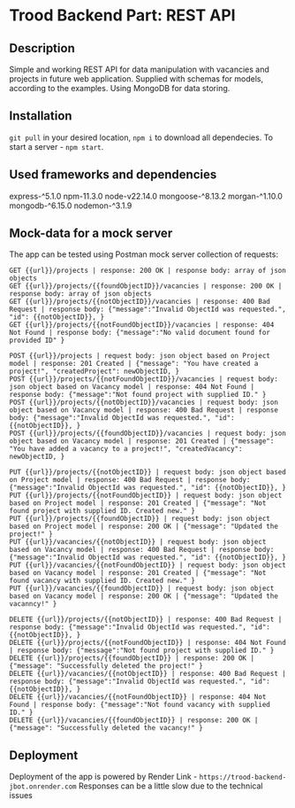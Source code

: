 # Trood Backend Part: REST API
## Description
Simple and working REST API for data manipulation with vacancies and projects in future web application.
Supplied with schemas for models, according to the examples. Using MongoDB for data storing.
## Installation
`git pull` in your desired location, `npm i` to download all dependecies.
To start a server - `npm start`.
## Used frameworks and dependencies
express-^5.1.0
npm-11.3.0
node-v22.14.0
mongoose-^8.13.2
morgan-^1.10.0
mongodb-^6.15.0
nodemon-^3.1.9
## Mock-data for a mock server
The app can be tested using Postman mock server collection of requests:
```
GET {{url}}/projects | response: 200 OK | response body: array of json objects
GET {{url}}/projects/{{foundObjectID}}/vacancies | response: 200 OK | response body: array of json objects
GET {{url}}/projects/{{notObjectID}}/vacancies | response: 400 Bad Request | response body: {"message":"Invalid ObjectId was requested.", "id": {{notObjectID}}, }
GET {{url}}/projects/{{notFoundObjectID}}/vacancies | response: 404 Not Found | response body: {"message":"No valid document found for provided ID" }

POST {{url}}/projects | request body: json object based on Project model | response: 201 Created | {"message": "You have created a project!", "createdProject": newObjectID, }
POST {{url}}/projects/{{notFoundObjectID}}/vacancies | request body: json object based on Vacancy model | response: 404 Not Found | response body: {"message":"Not found project with supplied ID." }
POST {{url}}/projects/{{notObjectID}}/vacancies | request body: json object based on Vacancy model | response: 400 Bad Request | response body: {"message":"Invalid ObjectId was requested.", "id": {{notObjectID}}, }
POST {{url}}/projects/{{foundObjectID}}/vacancies | request body: json object based on Vacancy model | response: 201 Created | {"message": "You have added a vacancy to a project!", "createdVacancy": newObjectID, }

PUT {{url}}/projects/{{notObjectID}} | request body: json object based on Project model | response: 400 Bad Request | response body: {"message":"Invalid ObjectId was requested.", "id": {{notObjectID}}, }
PUT {{url}}/projects/{{notFoundObjectID}} | request body: json object based on Project model | response: 201 Created | {"message": "Not found project with supplied ID. Created new." }
PUT {{url}}/projects/{{foundObjectID}} | request body: json object based on Project model | response: 200 OK | {"message": "Updated the project!" }
PUT {{url}}/vacancies/{{notObjectID}} | request body: json object based on Vacancy model | response: 400 Bad Request | response body: {"message":"Invalid ObjectId was requested.", "id": {{notObjectID}}, }
PUT {{url}}/vacancies/{{notFoundObjectID}} | request body: json object based on Vacancy model | response: 201 Created | {"message": "Not found vacancy with supplied ID. Created new." }
PUT {{url}}/vacancies/{{foundObjectID}} | request body: json object based on Vacancy model | response: 200 OK | {"message": "Updated the vacanncy!" }

DELETE {{url}}/projects/{{notObjectID}} | response: 400 Bad Request | response body: {"message":"Invalid ObjectId was requested.", "id": {{notObjectID}}, }
DELETE {{url}}/projects/{{notFoundObjectID}} | response: 404 Not Found | response body: {"message":"Not found project with supplied ID." }
DELETE {{url}}/projects/{{foundObjectID}} | response: 200 OK | {"message": "Successfully deleted the project!" }
DELETE {{url}}/vacancies/{{notObjectID}} | response: 400 Bad Request | response body: {"message":"Invalid ObjectId was requested.", "id": {{notObjectID}}, }
DELETE {{url}}/vacancies/{{notFoundObjectID}} | response: 404 Not Found | response body: {"message":"Not found vacancy with supplied ID." }
DELETE {{url}}/vacancies/{{foundObjectID}} | response: 200 OK | {"message": "Successfully deleted the vacancy!" }
```

## Deployment
Deployment of the app is powered by Render
Link - `https://trood-backend-jbot.onrender.com`
Responses can be a little slow due to the technical issues
